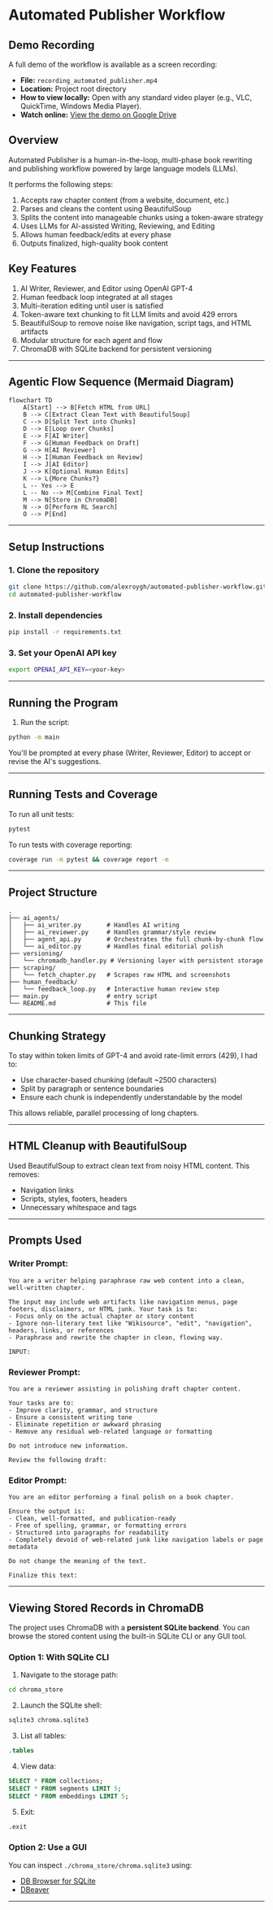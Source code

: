 # Automated Publisher Workflow

## Demo Recording
A full demo of the workflow is available as a screen recording:

- **File:** `recording_automated_publisher.mp4`
- **Location:** Project root directory
- **How to view locally:** Open with any standard video player (e.g., VLC, QuickTime, Windows Media Player).
- **Watch online:** [View the demo on Google Drive](https://drive.google.com/file/d/11hyaFPpdIcShUw4RhHZG1bYNMdqJsQUf/view?usp=sharing)

## Overview
Automated Publisher is a human-in-the-loop, multi-phase book rewriting and publishing workflow powered by large language models (LLMs).

It performs the following steps:
1. Accepts raw chapter content (from a website, document, etc.)
2. Parses and cleans the content using BeautifulSoup
3. Splits the content into manageable chunks using a token-aware strategy
4. Uses LLMs for AI-assisted Writing, Reviewing, and Editing
5. Allows human feedback/edits at every phase
6. Outputs finalized, high-quality book content

## Key Features
1. AI Writer, Reviewer, and Editor using OpenAI GPT-4
2. Human feedback loop integrated at all stages
3. Multi-iteration editing until user is satisfied
4. Token-aware text chunking to fit LLM limits and avoid 429 errors
5. BeautifulSoup to remove noise like navigation, script tags, and HTML artifacts
6. Modular structure for each agent and flow
7. ChromaDB with SQLite backend for persistent versioning

---


## Agentic Flow Sequence (Mermaid Diagram)

```mermaid
flowchart TD
    A[Start] --> B[Fetch HTML from URL]
    B --> C[Extract Clean Text with BeautifulSoup]
    C --> D[Split Text into Chunks]
    D --> E[Loop over Chunks]
    E --> F[AI Writer]
    F --> G[Human Feedback on Draft]
    G --> H[AI Reviewer]
    H --> I[Human Feedback on Review]
    I --> J[AI Editor]
    J --> K[Optional Human Edits]
    K --> L{More Chunks?}
    L -- Yes --> E
    L -- No --> M[Combine Final Text]
    M --> N[Store in ChromaDB]
    N --> O[Perform RL Search]
    O --> P[End]
```

---

## Setup Instructions

### 1. Clone the repository
```bash
git clone https://github.com/alexroygh/automated-publisher-workflow.git
cd automated-publisher-workflow
```

### 2. Install dependencies
```bash
pip install -r requirements.txt
```

### 3. Set your OpenAI API key
```bash
export OPENAI_API_KEY=<your-key>
```

---

## Running the Program

1. Run the script:
```bash
python -m main
```

You'll be prompted at every phase (Writer, Reviewer, Editor) to accept or revise the AI's suggestions.

---

## Running Tests and Coverage

To run all unit tests:
```bash
pytest
```

To run tests with coverage reporting:
```bash
coverage run -m pytest && coverage report -m
```

---

## Project Structure
```
.
├── ai_agents/
│   ├── ai_writer.py       # Handles AI writing
│   ├── ai_reviewer.py     # Handles grammar/style review
│   ├── agent_api.py       # Orchestrates the full chunk-by-chunk flow
│   └── ai_editor.py       # Handles final editorial polish
├── versioning/
│   └── chromadb_handler.py # Versioning layer with persistent storage
├── scraping/
│   └── fetch_chapter.py   # Scrapes raw HTML and screenshots
├── human_feedback/
│   └── feedback_loop.py   # Interactive human review step
├── main.py                # entry script
└── README.md              # This file
```

---

## Chunking Strategy
To stay within token limits of GPT-4 and avoid rate-limit errors (429), I had to:
- Use character-based chunking (default ~2500 characters)
- Split by paragraph or sentence boundaries
- Ensure each chunk is independently understandable by the model

This allows reliable, parallel processing of long chapters.

---

## HTML Cleanup with BeautifulSoup
Used BeautifulSoup to extract clean text from noisy HTML content. This removes:
- Navigation links
- Scripts, styles, footers, headers
- Unnecessary whitespace and tags

---

## Prompts Used
### Writer Prompt:
```
You are a writer helping paraphrase raw web content into a clean, well-written chapter.

The input may include web artifacts like navigation menus, page footers, disclaimers, or HTML junk. Your task is to:
- Focus only on the actual chapter or story content
- Ignore non-literary text like "Wikisource", "edit", "navigation", headers, links, or references
- Paraphrase and rewrite the chapter in clean, flowing way.

INPUT:
```

### Reviewer Prompt:
```
You are a reviewer assisting in polishing draft chapter content.

Your tasks are to:
- Improve clarity, grammar, and structure
- Ensure a consistent writing tone
- Eliminate repetition or awkward phrasing
- Remove any residual web-related language or formatting

Do not introduce new information.

Review the following draft:
```

### Editor Prompt:
```
You are an editor performing a final polish on a book chapter.

Ensure the output is:
- Clean, well-formatted, and publication-ready
- Free of spelling, grammar, or formatting errors
- Structured into paragraphs for readability
- Completely devoid of web-related junk like navigation labels or page metadata

Do not change the meaning of the text.

Finalize this text:
```

---

## Viewing Stored Records in ChromaDB

The project uses ChromaDB with a **persistent SQLite backend**. You can browse the stored content using the built-in SQLite CLI or any GUI tool.

### Option 1: With SQLite CLI
1. Navigate to the storage path:
```bash
cd chroma_store
```
2. Launch the SQLite shell:
```bash
sqlite3 chroma.sqlite3
```
3. List all tables:
```sql
.tables
```
4. View data:
```sql
SELECT * FROM collections;
SELECT * FROM segments LIMIT 5;
SELECT * FROM embeddings LIMIT 5;
```
5. Exit:
```sql
.exit
```

### Option 2: Use a GUI
You can inspect `./chroma_store/chroma.sqlite3` using:
- [DB Browser for SQLite](https://sqlitebrowser.org/)
- [DBeaver](https://dbeaver.io/)

---
